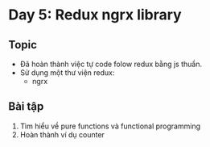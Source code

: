 # Day 5: Redux ngrx library

## Topic

* Đã hoàn thành việc tự code folow redux bằng js thuần.
* Sử dụng một thư viện redux:
  * ngrx

## Bài tập

1. Tìm hiểu về pure functions và functional programming
2. Hoàn thành ví dụ counter
